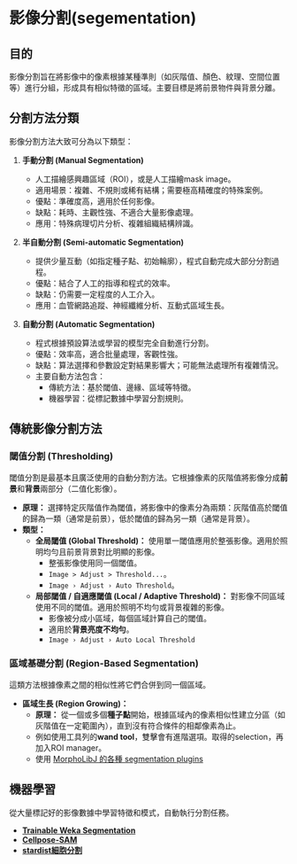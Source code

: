 # 影像分割(segementation)

## 目的
影像分割旨在將影像中的像素根據某種準則（如灰階值、顏色、紋理、空間位置等）進行分組，形成具有相似特徵的區域。主要目標是將前景物件與背景分離。

## 分割方法分類
影像分割方法大致可分為以下類型：

1.  **手動分割 (Manual Segmentation)**
    -   人工描繪感興趣區域（ROI），或是人工描繪mask image。
    -   適用場景：複雜、不規則或稀有結構；需要極高精確度的特殊案例。
    -   優點：準確度高，適用於任何影像。
    -   缺點：耗時、主觀性強、不適合大量影像處理。
    -   應用：特殊病理切片分析、複雜組織結構辨識。

2.  **半自動分割 (Semi-automatic Segmentation)**
    -   提供少量互動（如指定種子點、初始輪廓），程式自動完成大部分分割過程。
    -   優點：結合了人工的指導和程式的效率。
    -   缺點：仍需要一定程度的人工介入。
    -   應用：血管網路追蹤、神經纖維分析、互動式區域生長。

3.  **自動分割 (Automatic Segmentation)**
    -   程式根據預設算法或學習的模型完全自動進行分割。
    -   優點：效率高，適合批量處理，客觀性強。
    -   缺點：算法選擇和參數設定對結果影響大；可能無法處理所有複雜情況。
    -   主要自動方法包含：
        -   傳統方法：基於閾值、邊緣、區域等特徵。
        -   機器學習：從標記數據中學習分割規則。


## 傳統影像分割方法

### 閾值分割 (Thresholding)
閾值分割是最基本且廣泛使用的自動分割方法。它根據像素的灰階值將影像分成**前景**和**背景**兩部分（二值化影像）。

-   **原理：** 選擇特定灰階值作為閾值，將影像中的像素分為兩類：灰階值高於閾值的歸為一類（通常是前景），低於閾值的歸為另一類（通常是背景）。
-   **類型：**
    -   **全局閾值 (Global Threshold)：** 使用單一閾值應用於整張影像。適用於照明均勻且前景背景對比明顯的影像。
        *   整張影像使用同一個閾值。
        *   `Image > Adjust > Threshold...`。
        *   `Image › Adjust › Auto Threshold`。
    -   **局部閾值 / 自適應閾值 (Local / Adaptive Threshold)：** 對影像不同區域使用不同的閾值。適用於照明不均勻或背景複雜的影像。
        *   影像被分成小區域，每個區域計算自己的閾值。
        *   適用於**背景亮度不均勻**。
        *   `Image › Adjust › Auto Local Threshold`    

### 區域基礎分割 (Region-Based Segmentation)
這類方法根據像素之間的相似性將它們合併到同一個區域。

-   **區域生長 (Region Growing)：**
    -   **原理：** 從一個或多個**種子點**開始，根據區域內的像素相似性建立分區（如灰階值在一定範圍內），直到沒有符合條件的相鄰像素為止。
    -   例如使用工具列的**wand tool**，雙擊會有進階選項。取得的selection，再加入ROI manager。
    -   使用 [MorphoLibJ 的各種 segmentation plugins](morphlibj-segmentation.md)

## 機器學習

從大量標記好的影像數據中學習特徵和模式，自動執行分割任務。

-   **[Trainable Weka Segmentation](trainable-weka-segmentation.md)**
-   **[Cellpose-SAM ](cellpose-sam.md)**
-   **[stardist細胞分割](stardist.md)**   
